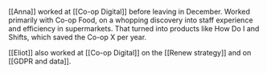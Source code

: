 [[Anna]] worked at [[Co-op Digital]] before leaving in December. Worked primarily with Co-op Food, on a whopping discovery into staff experience and efficiency in supermarkets. That turned into products like How Do I and Shifts, which saved the Co-op X per year.

[[Eliot]] also worked at [[Co-op Digital]] on the [[Renew strategy]] and on [[GDPR and data]].